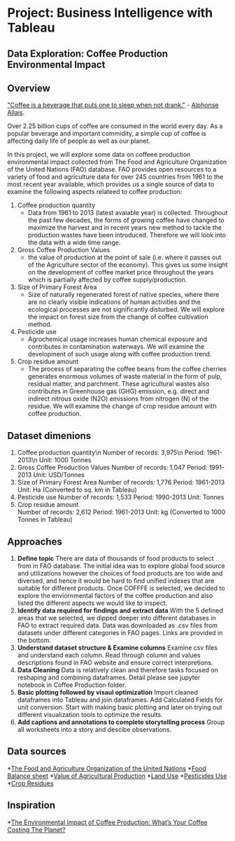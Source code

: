 # Project: Business Intelligence with Tableau


## Data Exploration: Coffee Production Environmental Impact

## Overview

["Coffee is a beverage that puts one to sleep when not drank."](https://www.thebaristalife.com/blogs/blog/barista-lifes-top-117-coffee-quotes) - [Alphonse Allais](https://en.wikipedia.org/wiki/Alphonse_Allais). 

Over 2.25 billion cups of coffee are consumed in the world every day. As a popular beverage and important commidity, a simple cup of coffee is affecting daily life of people as well as our planet. 

In this project, we will explore some data on coffeee production environmental impact collected from The Food and Agriculture Organization of the United Nations (FAO) database. FAO provides open resources to a variety of food and agriculture data for over 245 countries from 1961 to the most recent year available, which provides us a single source of data to examine the following aspects relateed to coffee production:

1. Coffee production quantity 
    - Data from 1961 to 2013 (latest avaiable year) is collected. Throughout the past few decades, the forms of growing coffee have changed to maximize the harvest and in recent years new method to tackle the production wastes have been introduced. Therefore we will look into the data with a wide time range. 
2. Gross Coffee Production Values 
    - the value of production at the point of sale (i.e. where it passes out of the Agriculture sector of the economy). This gives us some insight on the development of coffee market price throughout the years which is partially affected by coffee supply/production. 
3. Size of Primary Forest Area 
    - Size of naturally regenerated forest of native species, where there are no clearly visible indications of human activities and the ecological processes are not significantly disturbed. We will explore the impact on forest size from the change of coffee cultivation method. 
4. Pesticide use 
    - Agrochemical usage increases human chemical exposure and contributes in contamination waterways. We will examine the development of such usage along with coffee production trend. 
5. Crop residue amount  
    - The process of separating the coffee beans from the coffee cherries generates enormous volumes of waste material in the form of pulp, residual matter, and parchment. These agricultural wastes also contributes in Greenhouse gas (GHG) emission, e.g. direct and indirect nitrous oxide (N2O) emissions from nitrogen (N) of the residue. We will examine the change of crop residue amount with coffee production. 



## Dataset dimenions
1. Coffee production quantity\n
    Number of records: 3,975\n
    Period: 1961-2013\n
    Unit: 1000 Tonnes
2. Gross Coffee Production Values 
    Number of records: 1,047
    Period: 1991-2013
    Unit: USD/Tonnes
3. Size of Primary Forest Area 
    Number of records: 1,776
    Period: 1961-2013
    Unit: Ha (Converted to sq. km in Tableau)
4. Pesticide use 
    Number of records: 1,533
    Period: 1990-2013
    Unit: Tonnes
5. Crop residue amount  
    Number of records: 2,612
    Period: 1961-2013
    Unit: kg (Converted to 1000 Tonnes in Tableau)



## Approaches 

1. **Define topic**
    There are data of thousands of food products to select from in FAO database. The initial idea was to explore global food source and utilizations however the choices of food products are too wide and diversed, and hence it would be hard to find unified indexes that are suitable for different products. 
    Once COFFFE is selected, we decided to explore the enviornmental factors of the coffee production and also listed the different aspects we would like to inspect. 
2. **Identify data required for findings and extract data**
    With the 5 defined areas that we selected, we dipped deeper into different databases in FAO to extract required data. 
    Data was downloaded as .csv files from datasets under different categories in FAO pages. Links are provided in the bottom. 
3. **Understand dataset structure & Examine columns**
    Examine csv files and understand each column. Read through column and values descriptions found in FAO website and ensure correct interpretions.
4. **Data Cleaning**
    Data is relatively clean and therefore tasks focused on reshaping and combining dataframes. Detail please see jupyter notebook in Coffee Production folder. 
5. **Basic plotting followed by visaul optimization**
    Import cleaned dataframes into Tableau and join dataframes. Add Calculated Fields for unit conversion. Start with making basic plotting and later on trying out different visualization tools to optimize the results. 
6. **Add captions and annotations to complete storytelling process**
    Group all worksheets into a story and descibe observations. 



## Data sources
*[The Food and Agriculture Organization of the United Nations](http://www.fao.org/home/en)
*[Food Balance sheet](http://www.fao.org/faostat/en/#data/FBS) 
*[Value of Agricultural Production](http://www.fao.org/faostat/en/#data/QV)
*[Land Use](http://www.fao.org/faostat/en/#data/RL)
*[Pesticides Use](http://www.fao.org/faostat/en/#data/RP)
*[Crop Residues](http://www.fao.org/faostat/en/#data/GA)



## Inspiration
*[The Environmental Impact of Coffee Production: What’s Your Coffee Costing The Planet?](https://www.sustainablebusinesstoolkit.com/environmental-impact-coffee-trade/)
